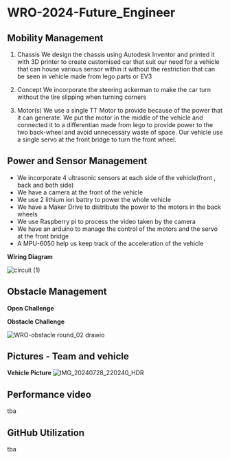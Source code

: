 # WRO-2024-Future_Engineer
## Mobility Management
  
1. Chassis
We design the chassis using Autodesk Inventor and printed it with 3D printer
to create customised car that suit our need for a vehicle that can house
various sensor within it without the restriction that can be seen in vehicle
made from lego parts or EV3

3. Concept
We incorporate the steering ackerman to make the car turn without the tire slipping
when turning corners

4. Motor(s)
We use a single TT Motor to provide because of the power that it can
generate. We put the motor in the middle of the vehicle and connected
it to a differentian made from lego to provide power to the two back-wheel
and avoid unnecessary waste of space. Our vehicle use a single servo at the
front bridge to turn the front wheel.

## Power and Sensor Management
- We incorporate 4 ultrasonic sensors at each side of the vehicle(front , back
and both side)
- We have a camera at the front of the vehicle
- We use 2 lithium ion battry to power the whole vehicle
- We have a Maker Drive to distribute the power to the motors in the back wheels
- We use Raspberry pi to process the video taken by the camera
- We have an arduino to manage the control of the motors and the servo at the front
bridge
- A MPU-6050 help us keep track of the acceleration of the vehicle


**Wiring Diagram**

![circuit (1)](https://github.com/user-attachments/assets/c34df00c-26d5-41fc-b7e5-970560ee5f46)


## Obstacle Management
**Open Challenge**

**Obstacle Challenge**


![WRO-obstacle round_02 drawio](https://github.com/24prame/test/assets/171052010/e8ee1627-8017-4cc5-a990-957394a3c871)




## Pictures - Team and vehicle

**Vehicle Picture**
![IMG_20240728_220240_HDR](https://github.com/user-attachments/assets/e0066bca-ebf5-45b9-8d32-52aec4c62f70)


## Performance video
tba

## GitHub Utilization
tba
